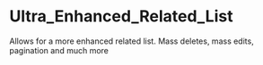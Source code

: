 # Ultra_Enhanced_Related_List
Allows for a more enhanced related list. Mass deletes, mass edits, pagination and much more
